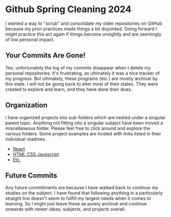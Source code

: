 # Github Spring Cleaning 2024

I wanted a way to "scrub" and consolidate my older repositories on GitHub because my prior practices made things a bit disjointed.  Going forward I might practice this act again if things become unsightly and are seemingly of low personal impact.

## Your Commits Are Gone!

Yes, unfortunately the log of my commits disappear when I delete my personal repositories.  It's frustrating, as ultimately it was a nice tracker of my progress.  But ultimately, these programs (etc.) are mostly archival by this state.  I will not be going back to alter most of their states.  They were created to explore and learn, and they have done their dues.

## Organization

I have organized projects into sub-folders which are nested under a singular parent topic.  Anything not fitting into a singular subject have been moved a miscellaneous folder.  Please feel free to click around and explore the various folders.  Some project examples are hosted with links listed in their individual readmes.

* [React](https://github.com/jodoesgit/Spring-Cleaning-2024/tree/main/React 'react-18')
* [HTML CSS Javascript](https://github.com/jodoesgit/Spring-Cleaning-2024/tree/main/Html-Css-JS 'html-css-js')
* [Etc.](https://github.com/jodoesgit/Spring-Cleaning-2024/tree/main/Etc. 'etcetera')

## Future Commits

Any future commitments are because I have walked back to continue my studies on the subject.  I have found that following anything in a particularly straight line doesn't seem to fulfill my largest needs when it comes to learning.  So I might just leave these as purely archival and continue onwards with newer ideas, subjects, and projects overall.